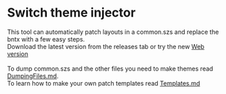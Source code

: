 # Switch theme injector
This tool can automatically patch layouts in a common.szs and replace the bntx with a few easy steps.\
Download the latest version from the releases tab or try the new [Web version](http://exelix11.github.io/SwitchThemeInjector) \
\
To dump common.szs and the other files you need to make themes read [DumpingFiles.md](https://github.com/exelix11/SwitchThemeInjector/blob/master/DumpingFiles.md). \
To learn how to make your own patch templates read [Templates.md](https://github.com/exelix11/SwitchThemeInjector/blob/master/templates.md)